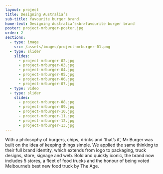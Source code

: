 ```yaml
---
layout: project
title: Designing Australia’s
sub-title: favourite burger brand.
home-text: Designing Australia’s<br>favourite burger brand
poster: project-mrburger-poster.jpg
order: 2
sections:
  - type: image
    src: /assets/images/project-mrburger-01.png
  - type: slider
    slides:
      - project-mrburger-02.jpg
      - project-mrburger-03.jpg
      - project-mrburger-04.jpg
      - project-mrburger-05.jpg
      - project-mrburger-06.jpg
      - project-mrburger-07.jpg
  - type: video
  - type: slider
    slides:
      - project-mrburger-08.jpg
      - project-mrburger-09.jpg
      - project-mrburger-10.jpg
      - project-mrburger-11.jpg
      - project-mrburger-12.jpg
      - project-mrburger-13.jpg
---
```


With a philosophy of burgers, chips, drinks and ‘that’s it’, Mr Burger was built on the idea of keeping things simple. We applied the same thinking to their full brand identity, which extends from logo to packaging, truck designs, store, signage and web. Bold and quickly iconic, the brand now includes 5 stores, a fleet of food trucks and the honour of being voted Melbourne’s best new food truck by The Age.

